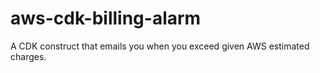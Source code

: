 # aws-cdk-billing-alarm
A CDK construct that emails you when you exceed given AWS estimated charges.

